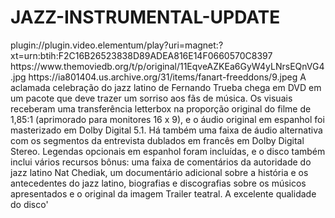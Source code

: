 # JAZZ-INSTRUMENTAL-UPDATE


<item>
<title>[COLOR silver][B] CALLE 54 - JAZZ INSTRUMENTAL [/COLOR][/B][COLOR yellow]  FULL HD  [B][/COLOR][/B]</title>
<link>plugin://plugin.video.elementum/play?uri=magnet:?xt=urn:btih:F2C16B26523838D89ADEA816E14F0660570C8397</link>
<thumbnail>https://www.themoviedb.org/t/p/original/11EqveAZKEa6GyW4yLNrsEQnVG4.jpg</thumbnail>
<fanart>https://ia801404.us.archive.org/31/items/fanart-freeddons/9.jpeg</fanart>
<info>A aclamada celebração do jazz latino de Fernando Trueba chega em DVD em um pacote que deve trazer um sorriso aos fãs de música. Os visuais receberam uma transferência letterbox na proporção original do filme de 1,85:1 (aprimorado para monitores 16 x 9), e o áudio original em espanhol foi masterizado em Dolby Digital 5.1. Há também uma faixa de áudio alternativa com os segmentos da entrevista dublados em francês em Dolby Digital Stereo. Legendas opcionais em espanhol foram incluídas, e o disco também inclui vários recursos bônus: uma faixa de comentários da autoridade do jazz latino Nat Chediak, um documentário adicional sobre a história e os antecedentes do jazz latino, biografias e discografias sobre os músicos apresentados e o original da imagem Trailer teatral. A excelente qualidade do disco'</info>
</item> 
